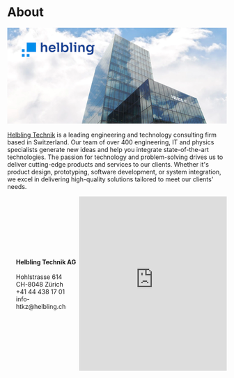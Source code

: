 # About  

![Image](/docs/assets/logos/about_image.png)


[Helbling Technik](https://helbling.ch/en/about-us/business-units/technik) is a leading engineering and technology consulting firm based in Switzerland. Our team of over 400 engineering, IT and physics specialists generate new ideas and help you integrate state-of-the-art technologies. The passion for technology and problem-solving drives us to deliver cutting-edge products and services to our clients. Whether it's product design, prototyping, software development, or system integration, we excel in delivering high-quality solutions tailored to meet our clients' needs.

<div style="display: flex;">
  <div style="flex: 3; display: flex; flex-direction: column; justify-content: center; padding-left: 20px;">
    <b>Helbling Technik AG</b> <br>
    Hohlstrasse 614 <br>
    CH-8048 Zürich <br>
    +41 44 438 17 01 <br>
    info-htkz@helbling.ch
  </div>
  <div style="flex: 7;">
    <iframe src="https://www.google.com/maps/embed?pb=!1m18!1m12!1m3!1d86432.59596213706!2d8.35221466249999!3d47.392069500000005!2m3!1f0!2f0!3f0!3m2!1i1024!2i768!4f13.1!3m3!1m2!1s0x47900bb8f5660e63%3A0x134bcb24c369ae26!2sHelbling%20Technik%20AG!5e0!3m2!1sen!2sch!4v1690287434681!5m2!1sen!2sch" width="100%" height="400" style="border:0;" allowfullscreen="" loading="lazy" referrerpolicy="no-referrer-when-downgrade"></iframe>
  </div>

</div>

